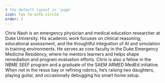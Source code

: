 ```yaml
---
# the default layout is 'page'
icon: fas fa-info-circle
order: 2
---
```

Chris Nash is an emergency physician and medical education researcher at Duke University. His academic work focuses on clinical reasoning, educational assessment, and the thoughtful integration of AI and simulation in training environments. He serves as core faculty in the Duke Emergency Medicine Residency, where he mentors learners and helps shape remediation and program evaluation efforts. Chris is also a fellow in the NBME SEEF program and a graduate of the SAEM ARMED MedEd initiative. When not in the resus bay or refining rubrics, he’s raising two daughters, playing guitar, and occasionally debugging his smart home setup.